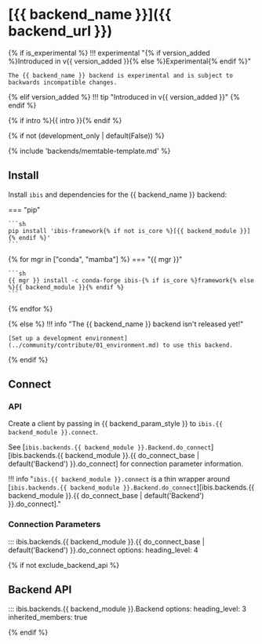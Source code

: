 # [{{ backend_name }}]({{ backend_url }})

{% if is_experimental %}
!!! experimental "{% if version_added %}Introduced in v{{ version_added }}{% else %}Experimental{% endif %}"

    The {{ backend_name }} backend is experimental and is subject to backwards incompatible changes.

{% elif version_added %}
!!! tip "Introduced in v{{ version_added }}"
{% endif %}

{% if intro %}{{ intro }}{% endif %}

{% if not (development_only | default(False)) %}

{% include 'backends/memtable-template.md' %}

## Install

Install `ibis` and dependencies for the {{ backend_name }} backend:

=== "pip"

    ```sh
    pip install 'ibis-framework{% if not is_core %}[{{ backend_module }}]{% endif %}'
    ```

{% for mgr in ["conda", "mamba"] %}
=== "{{ mgr }}"

    ```sh
    {{ mgr }} install -c conda-forge ibis-{% if is_core %}framework{% else %}{{ backend_module }}{% endif %}
    ```

{% endfor %}

{% else %}
!!! info "The {{ backend_name }} backend isn't released yet!"

    [Set up a development environment](../community/contribute/01_environment.md) to use this backend.

{% endif %}

## Connect

### API

Create a client by passing in {{ backend_param_style }} to `ibis.{{ backend_module }}.connect`.

<!-- prettier-ignore-start -->
See [`ibis.backends.{{ backend_module }}.Backend.do_connect`][ibis.backends.{{ backend_module }}.{{ do_connect_base | default('Backend') }}.do_connect]
for connection parameter information.
<!-- prettier-ignore-end -->

<!-- prettier-ignore-start -->
!!! info "`ibis.{{ backend_module }}.connect` is a thin wrapper around [`ibis.backends.{{ backend_module }}.Backend.do_connect`][ibis.backends.{{ backend_module }}.{{ do_connect_base | default('Backend') }}.do_connect]."
<!-- prettier-ignore-end -->

### Connection Parameters

<!-- prettier-ignore-start -->
::: ibis.backends.{{ backend_module }}.{{ do_connect_base | default('Backend') }}.do_connect
    options:
      heading_level: 4
<!-- prettier-ignore-end -->

{% if not exclude_backend_api %}

## Backend API

<!-- prettier-ignore-start -->
::: ibis.backends.{{ backend_module }}.Backend
    options:
      heading_level: 3
      inherited_members: true
<!-- prettier-ignore-end -->

{% endif %}
